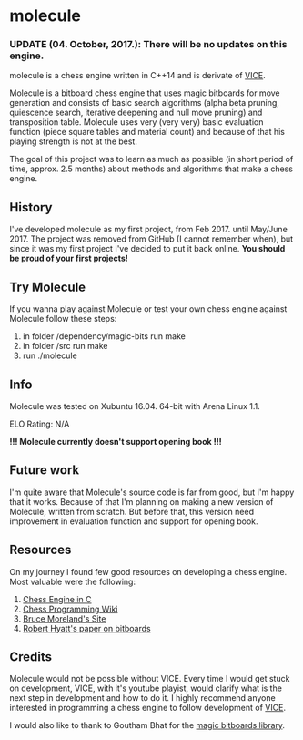 # molecule

### UPDATE (04. October, 2017.): There will be no updates on this engine.

molecule is a chess engine written in C++14 and is derivate of
[VICE](http://bluefever.net/Downloads/ViceReadMe.html).

Molecule is a bitboard chess engine that uses magic bitboards for move
generation and consists of basic search algorithms (alpha beta pruning,
quiescence search, iterative deepening and null move pruning) and transposition
table. Molecule uses very (very very) basic evaluation function (piece square
tables and material count) and because of that his playing strength is not at
the best.

The goal of this project was to learn as much as possible (in short period of
time, approx. 2.5 months) about methods and algorithms that make a chess engine.

## History

I've developed molecule as my first project, from Feb 2017. until May/June 2017.
The project was removed from GitHub (I cannot remember when), but since it was
my first project I've decided to put it back online. **You should be proud of
your first projects!**

## Try Molecule

If you wanna play against Molecule or test your own chess engine against
Molecule follow these steps:

1. in folder /dependency/magic-bits run make
2. in folder /src run make
3. run ./molecule

## Info

Molecule was tested on Xubuntu 16.04. 64-bit with Arena Linux 1.1.

ELO Rating: N/A

**!!! Molecule currently doesn't support opening book !!!**

## Future work

I'm quite aware that Molecule's source code is far from good, but I'm happy
that it works. Because of that I'm planning on making a new version of Molecule,
written from scratch. But before that, this version need improvement in
evaluation function and support for opening book.

## Resources

On my journey I found few good resources on developing a chess engine. Most
valuable were the following:

1. [Chess Engine in C](https://www.youtube.com/playlist?list=PLZ1QII7yudbc-Ky058TEaOstZHVbT-2hg)
2. [Chess Programming Wiki](http://chessprogramming.wikispaces.com/)
3. [Bruce Moreland's Site](http://web.archive.org/web/20080216031116/http://www.seanet.com/~brucemo/topics/topics.htm)
4. [Robert Hyatt's paper on bitboards](http://www.craftychess.com/hyatt/boardrep.html)

## Credits

Molecule would not be possible without VICE. Every time I would get stuck on
development, VICE, with it's youtube playist, would clarify what is the next
step in development and how to do it. I highly recommend anyone interested in
programming a chess engine to follow development of [VICE](https://www.youtube.com/playlist?list=PLZ1QII7yudbc-Ky058TEaOstZHVbT-2hg).

I would also like to thank to Goutham Bhat for the [magic bitboards library](https://github.com/goutham/magic-bits).
